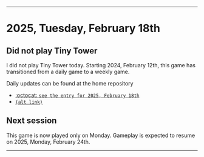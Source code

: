 
***

# 2025, Tuesday, February 18th

## Did not play Tiny Tower

<!-- TODO: For each weekly entry, make sure the date is correct. The day of the week should be modified in 4 places !-->

I did not play Tiny Tower today. Starting 2024, February 12th, this game has transitioned from a daily game to a weekly game.

Daily updates can be found at the home repository

- [:octocat: `see the entry for 2025, February 18th`](https://github.com/seanpm2001/SeansLifeArchive_Images_TinyTower/tree/master/tiny%20tower/2025/02_February/18/) 
- [`(alt link)`](/tiny%20tower/2025/02_February/18/)

## Next session

This game is now played only on Monday. Gameplay is expected to resume on 2025, Monday, February 24th.

***
